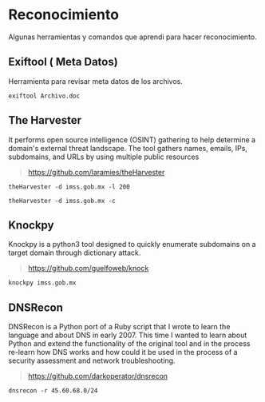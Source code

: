 # Reconocimiento

Algunas herramientas y comandos que aprendi para hacer reconocimiento.

## Exiftool ( Meta Datos) 

Herramienta para revisar meta datos de los archivos.

```
exiftool Archivo.doc

```

## The Harvester 

 It performs open source intelligence (OSINT) gathering to help determine
a domain's external threat landscape. The tool gathers names, emails, IPs, subdomains, and URLs by using
multiple public resources

> https://github.com/laramies/theHarvester

```
theHarvester -d imss.gob.mx -l 200

theHarvester -d imss.gob.mx -c

```

## Knockpy

Knockpy is a python3 tool designed to quickly enumerate subdomains on a target domain through dictionary attack.

> https://github.com/guelfoweb/knock


```
knockpy imss.gob.mx

```

## DNSRecon 

DNSRecon is a Python port of a Ruby script that I wrote to learn the language and about DNS in early 2007. This time I wanted to learn about Python and extend the functionality of the original tool and in the process re-learn how DNS works and how could it be used in the process of a security assessment and network troubleshooting.


> https://github.com/darkoperator/dnsrecon

```
dnsrecon -r 45.60.68.0/24
```
